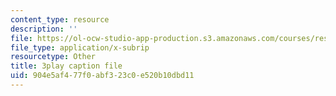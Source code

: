 ```yaml
---
content_type: resource
description: ''
file: https://ol-ocw-studio-app-production.s3.amazonaws.com/courses/res-15-003-shaping-the-future-of-work-15-662x-spring-2016/904e5af477f0abf323c0e520b10dbd11_CBToKajn2u4.srt
file_type: application/x-subrip
resourcetype: Other
title: 3play caption file
uid: 904e5af4-77f0-abf3-23c0-e520b10dbd11
---
```

